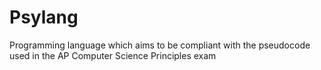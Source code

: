 # Psylang
Programming language which aims to be compliant with the pseudocode used in the AP Computer Science Principles exam

